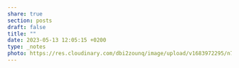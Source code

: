 ```yaml
---
share: true
section: posts
draft: false
title: ""
date: 2023-05-13 12:05:15 +0200
type: _notes
photo: https://res.cloudinary.com/dbi2zounq/image/upload/v1683972295/n7fflyqieqbhfydb1jla.jpg
---
```




